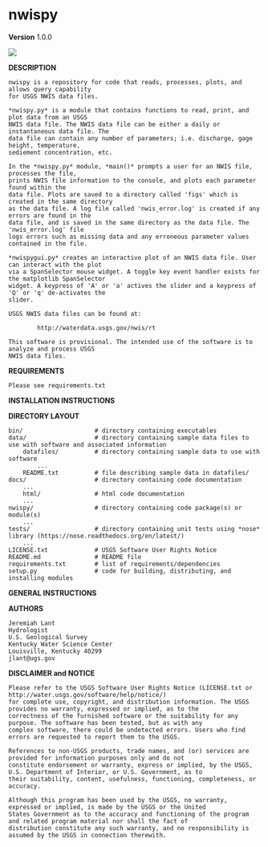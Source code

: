 nwispy
======

**Version**
1.0.0

![](https://raw.github.com/jlant-usgs/nwispy/tree/develop/images/nwispygui.png?raw=true)

**DESCRIPTION**	

	nwispy is a repository for code that reads, processes, plots, and allows query capability 
	for USGS NWIS data files.

	*nwispy.py* is a module that contains functions to read, print, and plot data from an USGS 
	NWIS data file. The NWIS data file can be either a daily or instantaneous data file. The 
	data file can contain any number of parameters; i.e. discharge, gage height, temperature, 
	sediement concentration, etc.
	
	In the *nwispy.py* module, *main()* prompts a user for an NWIS file, processes the file, 
	prints NWIS file information to the console, and plots each parameter found within the 
	data file. Plots are saved to a directory called 'figs' which is created in the same directory 
	as the data file. A log file called 'nwis_error.log' is created if any errors are found in the 
	data file, and is saved in the same directory as the data file. The 'nwis_error.log' file 
	logs errors such as missing data and any erroneous parameter values contained in the file. 
	
	*nwispygui.py* creates an interactive plot of an NWIS data file. User can interact with the plot
	via a SpanSelector mouse widget. A toggle key event handler exists for the matplotlib SpanSelector 
	widget. A keypress of 'A' or 'a' actives the slider and a keypress of 'Q' or 'q' de-activates the 
	slider.
	
	USGS NWIS data files can be found at: 
	
			http://waterdata.usgs.gov/nwis/rt

	This software is provisional. The intended use of the software is to analyze and process USGS 
	NWIS data files.

**REQUIREMENTS**

	Please see requirements.txt
	
**INSTALLATION INSTRUCTIONS**

**DIRECTORY LAYOUT**

	bin/					# directory containing executables
	data/					# directory containing sample data files to use with software and associated information
		datafiles/			# directory containing sample data to use with software
			...
		README.txt			# file describing sample data in datafiles/
	docs/					# directory containing code documentation
		...
		html/				# html code documentation
		...
	nwispy/					# directory containing code package(s) or module(s)
		...
	tests/					# directory containing unit tests using *nose* library (https://nose.readthedocs.org/en/latest/)
		...
	LICENSE.txt				# USGS Software User Rights Notice
	README.md				# README file
	requirements.txt		# list of requirements/dependencies 
	setup.py				# code for building, distributing, and installing modules
	
**GENERAL INSTRUCTIONS**
	
**AUTHORS**

	Jeremiah Lant
	Hydrologist 
	U.S. Geological Survey
	Kentucky Water Science Center
	Louisville, Kentucky 40299
	jlant@ugs.gov
	
**DISCLAIMER and NOTICE**

	Please refer to the USGS Software User Rights Notice (LICENSE.txt or http://water.usgs.gov/software/help/notice/)
	for complete use, copyright, and distribution information. The USGS provides no warranty, expressed or implied, as to the
	correctness of the furnished software or the suitability for any purpose. The software has been tested, but as with any
	complex software, there could be undetected errors. Users who find errors are requested to report them to the USGS.

	References to non-USGS products, trade names, and (or) services are provided for information purposes only and do not
	constitute endorsement or warranty, express or implied, by the USGS, U.S. Department of Interior, or U.S. Government, as to
	their suitability, content, usefulness, functioning, completeness, or accuracy.

	Although this program has been used by the USGS, no warranty, expressed or implied, is made by the USGS or the United
	States Government as to the accuracy and functioning of the program and related program material nor shall the fact of
	distribution constitute any such warranty, and no responsibility is assumed by the USGS in connection therewith.
